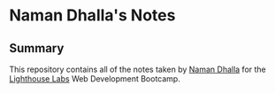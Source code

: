 # Naman Dhalla's Notes
## Summary 
This repository contains all of the notes taken by [Naman Dhalla](https://github.com/naman226) for the [Lighthouse Labs](https://www.lighthouselabs.ca/) Web Development Bootcamp.